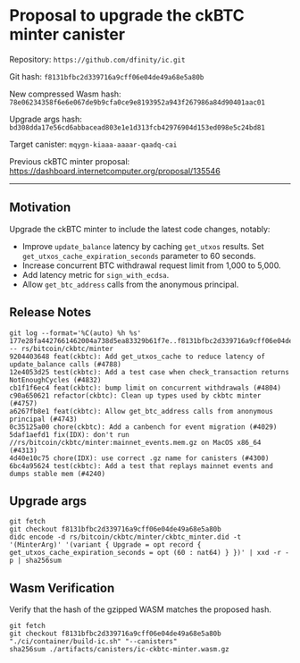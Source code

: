 # Proposal to upgrade the ckBTC minter canister

Repository: `https://github.com/dfinity/ic.git`

Git hash: `f8131bfbc2d339716a9cff06e04de49a68e5a80b`

New compressed Wasm hash: `78e06234358f6e6e067de9b9cfa0ce9e8193952a943f267986a84d90401aac01`

Upgrade args hash: `bd308dda17e56cd6abbacead803e1e1d313fcb42976904d153ed098e5c24bd81`

Target canister: `mqygn-kiaaa-aaaar-qaadq-cai`

Previous ckBTC minter proposal: https://dashboard.internetcomputer.org/proposal/135546

---

## Motivation

Upgrade the ckBTC minter to include the latest code changes, notably:

* Improve `update_balance` latency by caching `get_utxos` results. Set `get_utxos_cache_expiration_seconds` parameter to
  60 seconds.
* Increase concurrent BTC withdrawal request limit from 1,000 to 5,000.
* Add latency metric for `sign_with_ecdsa`.
* Allow `get_btc_address` calls from the anonymous principal.

## Release Notes

```
git log --format='%C(auto) %h %s' 177e28fa4427661462004a738d5ea83329b61f7e..f8131bfbc2d339716a9cff06e04de49a68e5a80b -- rs/bitcoin/ckbtc/minter
9204403648 feat(ckbtc): Add get_utxos_cache to reduce latency of update_balance calls (#4788)
12e4053d25 test(ckbtc): Add a test case when check_transaction returns NotEnoughCycles (#4832)
cb1f1f6ec4 feat(ckbtc): bump limit on concurrent withdrawals (#4804)
c90a650621 refactor(ckbtc): Clean up types used by ckbtc minter (#4757)
a6267fb8e1 feat(ckbtc): Allow get_btc_address calls from anonymous principal (#4743)
0c35125a00 chore(ckbtc): Add a canbench for event migration (#4029)
5daf1aefd1 fix(IDX): don't run //rs/bitcoin/ckbtc/minter:mainnet_events.mem.gz on MacOS x86_64 (#4313)
4d40e10c75 chore(IDX): use correct .gz name for canisters (#4300)
6bc4a95624 test(ckbtc): Add a test that replays mainnet events and dumps stable mem (#4240)
 ```

## Upgrade args

```
git fetch
git checkout f8131bfbc2d339716a9cff06e04de49a68e5a80b
didc encode -d rs/bitcoin/ckbtc/minter/ckbtc_minter.did -t '(MinterArg)' '(variant { Upgrade = opt record { get_utxos_cache_expiration_seconds = opt (60 : nat64) } })' | xxd -r -p | sha256sum
```

## Wasm Verification

Verify that the hash of the gzipped WASM matches the proposed hash.

```
git fetch
git checkout f8131bfbc2d339716a9cff06e04de49a68e5a80b
"./ci/container/build-ic.sh" "--canisters"
sha256sum ./artifacts/canisters/ic-ckbtc-minter.wasm.gz
```